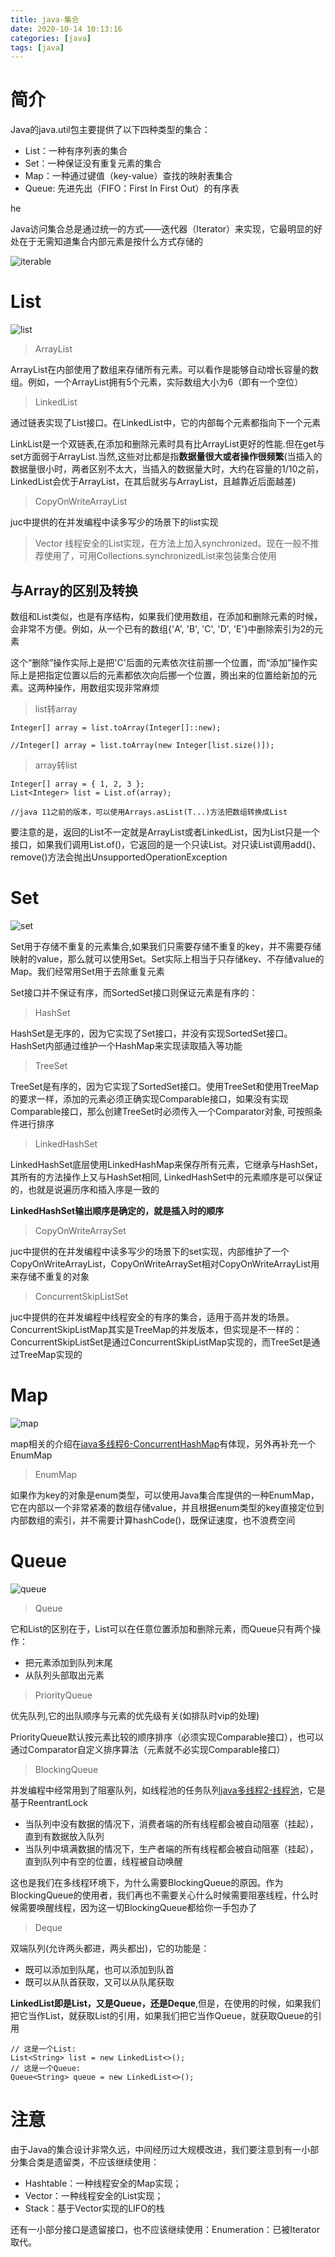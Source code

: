 ```yaml
---
title: java-集合
date: 2020-10-14 10:13:16
categories: [java]  
tags: [java]
---
```


# 简介

Java的java.util包主要提供了以下四种类型的集合：

* List：一种有序列表的集合
* Set：一种保证没有重复元素的集合
* Map：一种通过键值（key-value）查找的映射表集合
* Queue: 先进先出（FIFO：First In First Out）的有序表

 <!-- more -->he

Java访问集合总是通过统一的方式——迭代器（Iterator）来实现，它最明显的好处在于无需知道集合内部元素是按什么方式存储的

![iterable](iterable.png)

# List

![list](list.png)

> ArrayList

ArrayList在内部使用了数组来存储所有元素。可以看作是能够自动增长容量的数组。例如，一个ArrayList拥有5个元素，实际数组大小为6（即有一个空位）

> LinkedList

通过链表实现了List接口。在LinkedList中，它的内部每个元素都指向下一个元素

LinkList是一个双链表,在添加和删除元素时具有比ArrayList更好的性能.但在get与set方面弱于ArrayList.当然,这些对比都是指**数据量很大或者操作很频繁**(当插入的数据量很小时，两者区别不太大，当插入的数据量大时，大约在容量的1/10之前，LinkedList会优于ArrayList，在其后就劣与ArrayList，且越靠近后面越差)

> CopyOnWriteArrayList

juc中提供的在并发编程中读多写少的场景下的list实现

> Vector
线程安全的List实现，在方法上加入synchronized。现在一般不推荐使用了，可用Collections.synchronizedList来包装集合使用

## 与Array的区别及转换

数组和List类似，也是有序结构，如果我们使用数组，在添加和删除元素的时候，会非常不方便。例如，从一个已有的数组{'A', 'B', 'C', 'D', 'E'}中删除索引为2的元素

这个“删除”操作实际上是把'C'后面的元素依次往前挪一个位置，而“添加”操作实际上是把指定位置以后的元素都依次向后挪一个位置，腾出来的位置给新加的元素。这两种操作，用数组实现非常麻烦

> list转array

```
Integer[] array = list.toArray(Integer[]::new);

//Integer[] array = list.toArray(new Integer[list.size()]);

```

> array转list

```
Integer[] array = { 1, 2, 3 };
List<Integer> list = List.of(array);

//java 11之前的版本，可以使用Arrays.asList(T...)方法把数组转换成List
```

要注意的是，返回的List不一定就是ArrayList或者LinkedList，因为List只是一个接口，如果我们调用List.of()，它返回的是一个只读List。对只读List调用add()、remove()方法会抛出UnsupportedOperationException

# Set

![set](set.png)

Set用于存储不重复的元素集合,如果我们只需要存储不重复的key，并不需要存储映射的value，那么就可以使用Set。Set实际上相当于只存储key、不存储value的Map。我们经常用Set用于去除重复元素

Set接口并不保证有序，而SortedSet接口则保证元素是有序的：

> HashSet

HashSet是无序的，因为它实现了Set接口，并没有实现SortedSet接口。HashSet内部通过维护一个HashMap来实现读取插入等功能

> TreeSet

TreeSet是有序的，因为它实现了SortedSet接口。使用TreeSet和使用TreeMap的要求一样，添加的元素必须正确实现Comparable接口，如果没有实现Comparable接口，那么创建TreeSet时必须传入一个Comparator对象, 可按照条件进行排序

> LinkedHashSet

LinkedHashSet底层使用LinkedHashMap来保存所有元素，它继承与HashSet，其所有的方法操作上又与HashSet相同, LinkedHashSet中的元素顺序是可以保证的，也就是说遍历序和插入序是一致的

**LinkedHashSet输出顺序是确定的，就是插入时的顺序**

> CopyOnWriteArraySet

juc中提供的在并发编程中读多写少的场景下的set实现，内部维护了一个CopyOnWriteArrayList，CopyOnWriteArraySet相对CopyOnWriteArrayList用来存储不重复的对象

> ConcurrentSkipListSet

juc中提供的在并发编程中线程安全的有序的集合，适用于高并发的场景。ConcurrentSkipListMap其实是TreeMap的并发版本，但实现是不一样的：ConcurrentSkipListSet是通过ConcurrentSkipListMap实现的，而TreeSet是通过TreeMap实现的

# Map

![map](map.png)

map相关的介绍在[java多线程6-ConcurrentHashMap](/2020/08/11/java多线程6-ConcurrentHashMap)有体现，另外再补充一个EnumMap

> EnumMap

如果作为key的对象是enum类型，可以使用Java集合库提供的一种EnumMap，它在内部以一个非常紧凑的数组存储value，并且根据enum类型的key直接定位到内部数组的索引，并不需要计算hashCode()，既保证速度，也不浪费空间

# Queue

![queue](queue.png)

> Queue

它和List的区别在于，List可以在任意位置添加和删除元素，而Queue只有两个操作：

- 把元素添加到队列末尾
- 从队列头部取出元素

> PriorityQueue

优先队列,它的出队顺序与元素的优先级有关(如排队时vip的处理)

PriorityQueue默认按元素比较的顺序排序（必须实现Comparable接口），也可以通过Comparator自定义排序算法（元素就不必实现Comparable接口）

> BlockingQueue

并发编程中经常用到了阻塞队列，如线程池的任务队列[java多线程2-线程池](/2020/07/23/java多线程2-线程池)，它是基于ReentrantLock

- 当队列中没有数据的情况下，消费者端的所有线程都会被自动阻塞（挂起），直到有数据放入队列
- 当队列中填满数据的情况下，生产者端的所有线程都会被自动阻塞（挂起），直到队列中有空的位置，线程被自动唤醒

这也是我们在多线程环境下，为什么需要BlockingQueue的原因。作为BlockingQueue的使用者，我们再也不需要关心什么时候需要阻塞线程，什么时候需要唤醒线程，因为这一切BlockingQueue都给你一手包办了

> Deque

双端队列(允许两头都进，两头都出)，它的功能是：

- 既可以添加到队尾，也可以添加到队首
- 既可以从队首获取，又可以从队尾获取

**LinkedList即是List，又是Queue，还是Deque**,但是，在使用的时候，如果我们把它当作List，就获取List的引用，如果我们把它当作Queue，就获取Queue的引用

```
// 这是一个List:
List<String> list = new LinkedList<>();
// 这是一个Queue:
Queue<String> queue = new LinkedList<>();
```

# 注意

由于Java的集合设计非常久远，中间经历过大规模改进，我们要注意到有一小部分集合类是遗留类，不应该继续使用：

- Hashtable：一种线程安全的Map实现；
- Vector：一种线程安全的List实现；
- Stack：基于Vector实现的LIFO的栈
  
还有一小部分接口是遗留接口，也不应该继续使用：Enumeration<E>：已被Iterator<E>取代。
